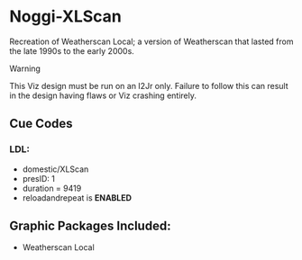 # Noggi-XLScan
Recreation of Weatherscan Local; a version of Weatherscan that lasted from the late 1990s to the early 2000s.

>[!WARNING]
> This Viz design must be run on an I2Jr only. Failure to follow this can result in the design having flaws or Viz crashing entirely.

## Cue Codes

### LDL:
- domestic/XLScan
- presID: 1
- duration = 9419
- reloadandrepeat is **ENABLED**

## Graphic Packages Included:

- Weatherscan Local
